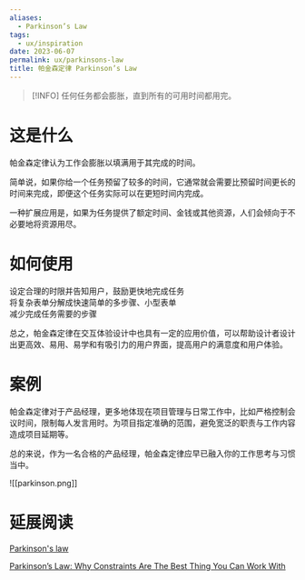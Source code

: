 ```yaml
---
aliases:
  - Parkinson’s Law
tags:
  - ux/inspiration
date: 2023-06-07
permalink: ux/parkinsons-law
title: 帕金森定律 Parkinson’s Law
---
```

> [!INFO] 任何任务都会膨胀，直到所有的可用时间都用完。

# 这是什么

帕金森定律认为工作会膨胀以填满用于其完成的时间。  

简单说，如果你给一个任务预留了较多的时间，它通常就会需要比预留时间更长的时间来完成，即便这个任务实际可以在更短时间内完成。  

一种扩展应用是，如果为任务提供了额定时间、金钱或其他资源，人们会倾向于不必要地将资源用尽。  

# 如何使用  

设定合理的时限并告知用户，鼓励更快地完成任务  
将复杂表单分解成快速简单的多步骤、小型表单  
减少完成任务需要的步骤

总之，帕金森定律在交互体验设计中也具有一定的应用价值，可以帮助设计者设计出更高效、易用、易学和有吸引力的用户界面，提高用户的满意度和用户体验。

# 案例

帕金森定律对于产品经理，更多地体现在项目管理与日常工作中，比如严格控制会议时间，限制每人发言用时。为项目指定准确的范围，避免宽泛的职责与工作内容造成项目延期等。  

总的来说，作为一名合格的产品经理，帕金森定律应早已融入你的工作思考与习惯当中。

![[parkinson.png]]

# 延展阅读

[Parkinson's law](https://en.wikipedia.org/wiki/Parkinson's_law)

[Parkinson’s Law: Why Constraints Are The Best Thing You Can Work With](https://medium.com/the-mission/parkinsons-law-why-constraints-are-the-best-thing-you-can-work-with-4fad6e0e91cf)